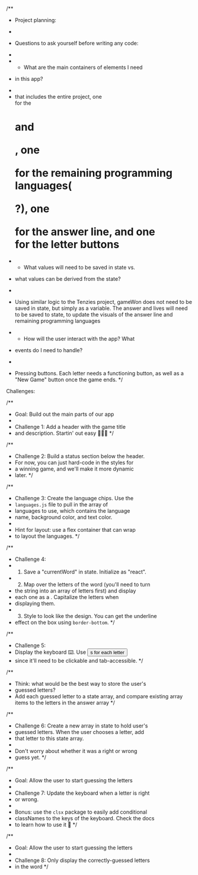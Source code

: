 /**
 * Project planning:
 * 
 * Questions to ask yourself before writing any code:
 * 
 * - What are the main containers of elements I need
 *   in this app?
 * 
 *  <main> that includes the entire project, one <div> for the <h1> and <p>, one <div> for the remaining programming languages(<p>?), one <div> for the answer line, and one <div> for the letter buttons 

 * - What values will need to be saved in state vs.
 *   what values can be derived from the state?
 * 
 *  Using similar logic to the Tenzies project, gameWon does not need to be saved in state, but simply as a variable. The answer and lives will need to be saved to state, to update the visuals of the answer line and remaining programming languages

 * - How will the user interact with the app? What
 *   events do I need to handle?
 * 
 *  Pressing buttons. Each letter needs a functioning button, as well as a "New Game" button once the game ends.
 */

 Challenges:

 /**
 * Goal: Build out the main parts of our app
 * 
 * Challenge 1: Add a header with the game title
 * and description. Startin' out easy 🙂🚶‍➡️
 */

/**
 * Challenge 2: Build a status section below the header.
 * For now, you can just hard-code in the styles for
 * a winning game, and we'll make it more dynamic
 * later.
 */
 
/**
 * Challenge 3: Create the language chips. Use the
 * `languages.js` file to pull in the array of
 * languages to use, which contains the language
 * name, background color, and text color.
 * 
 * Hint for layout: use a flex container that can wrap
 * to layout the languages.
 */
 
/**
 * Challenge 4: 
 * 1. Save a "currentWord" in state. Initialize as "react".
 * 2. Map over the letters of the word (you'll need to turn 
 *    the string into an array of letters first) and display
 *    each one as a <span>. Capitalize the letters when
 *    displaying them.
 * 3. Style to look like the design. You can get the underline 
 *    effect on the box using `border-bottom`.
 */
 
/**
 * Challenge 5: 
 * Display the keyboard ⌨️. Use <button>s for each letter
 * since it'll need to be clickable and tab-accessible.
 */
 
/**
 * Think: what would be the best way to store the user's
 * guessed letters?
 * Add each guessed letter to a state array, and compare existing array items to the letters in the answer array
 */
 
/**
 * Challenge 6: Create a new array in state to hold user's
 * guessed letters. When the user chooses a letter, add
 * that letter to this state array.
 * 
 * Don't worry about whether it was a right or wrong 
 * guess yet.
 */
 
/**
 * Goal: Allow the user to start guessing the letters
 * 
 * Challenge 7: Update the keyboard when a letter is right
 * or wrong.
 * 
 * Bonus: use the `clsx` package to easily add conditional 
 * classNames to the keys of the keyboard. Check the docs 
 * to learn how to use it 📖
 */
 
/**
 * Goal: Allow the user to start guessing the letters
 * 
 * Challenge 8: Only display the correctly-guessed letters
 * in the word
 */